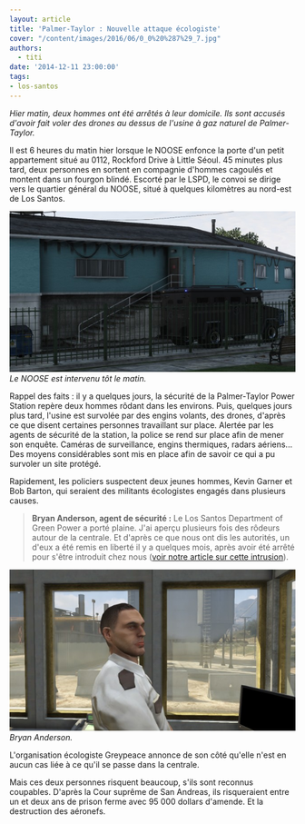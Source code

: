 ```yaml
---
layout: article
title: 'Palmer-Taylor : Nouvelle attaque écologiste'
cover: "/content/images/2016/06/0_0%20%287%29_7.jpg"
authors:
  - titi
date: '2014-12-11 23:00:00'
tags:
- los-santos
---
```


_Hier matin, deux hommes ont été arrêtés à leur domicile. Ils sont accusés d'avoir fait voler des drones au dessus de l'usine à gaz naturel de Palmer-Taylor._

Il est 6 heures du matin hier lorsque le NOOSE enfonce la porte d'un petit appartement situé au 0112, Rockford Drive à Little Séoul. 45 minutes plus tard, deux personnes en sortent en compagnie d'hommes cagoulés et montent dans un fourgon blindé. Escorté par le LSPD, le convoi se dirige vers le quartier général du NOOSE, situé à quelques kilomètres au nord-est de Los Santos.

![Le NOOSE est intervenu tôt le matin.](/content/images/2016/06/0_0%20%289%29_8.jpg)
_Le NOOSE est intervenu tôt le matin._

Rappel des faits : il y a quelques jours, la sécurité de la Palmer-Taylor Power Station repère deux hommes rôdant dans les environs. Puis, quelques jours plus tard, l'usine est survolée par des engins volants, des drones, d'après ce que disent certaines personnes travaillant sur place. Alertée par les agents de sécurité de la station, la police se rend sur place afin de mener son enquête. Caméras de surveillance, engins thermiques, radars aériens... Des moyens considérables sont mis en place afin de savoir ce qui a pu survoler un site protégé.

Rapidement, les policiers suspectent deux jeunes hommes, Kevin Garner et Bob Barton, qui seraient des militants écologistes engagés dans plusieurs causes.

> **Bryan Anderson, agent de sécurité :** Le Los Santos Department of Green Power a porté plaine. J'ai aperçu plusieurs fois des rôdeurs autour de la centrale. Et d'après ce que nous ont dis les autorités, un d'eux a été remis en liberté il y a quelques mois, après avoir été arrêté pour s'être introduit chez nous ([voir notre article sur cette intrusion](/2014/07/21/des-militants-de-greypeace-sinfiltrent-dans-une-centrale-electrique/)).

![Bryan Anderson.](/content/images/2016/06/0_0%20%286%29_9.jpg)
_Bryan Anderson._

L'organisation écologiste Greypeace annonce de son côté qu'elle n'est en aucun cas liée à ce qu'il se passe dans la centrale.

Mais ces deux personnes risquent beaucoup, s'ils sont reconnus coupables. D'après la Cour suprême de San Andreas, ils risqueraient entre un et deux ans de prison ferme avec 95 000 dollars d'amende. Et la destruction des aéronefs.